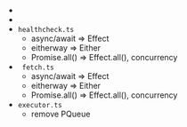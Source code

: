-
-
- `healthcheck.ts`
	- async/await => Effect
	- eitherway => Either
	- Promise.all() => Effect.all(), concurrency
- ` fetch.ts`
	- async/await => Effect
	- eitherway => Either
	- Promise.all() => Effect.all(), concurrency
- `executor.ts`
	- remove PQueue